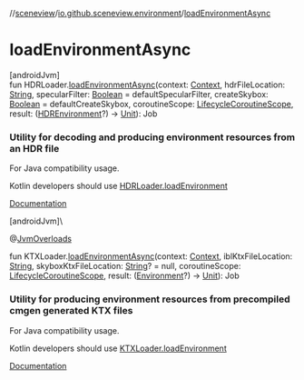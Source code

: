 //[sceneview](../../index.md)/[io.github.sceneview.environment](index.md)/[loadEnvironmentAsync](load-environment-async.md)

# loadEnvironmentAsync

[androidJvm]\
fun HDRLoader.[loadEnvironmentAsync](load-environment-async.md)(context: [Context](https://developer.android.com/reference/kotlin/android/content/Context.html), hdrFileLocation: [String](https://kotlinlang.org/api/latest/jvm/stdlib/kotlin/-string/index.html), specularFilter: [Boolean](https://kotlinlang.org/api/latest/jvm/stdlib/kotlin/-boolean/index.html) = defaultSpecularFilter, createSkybox: [Boolean](https://kotlinlang.org/api/latest/jvm/stdlib/kotlin/-boolean/index.html) = defaultCreateSkybox, coroutineScope: [LifecycleCoroutineScope](https://developer.android.com/reference/kotlin/androidx/lifecycle/LifecycleCoroutineScope.html), result: ([HDREnvironment](-h-d-r-environment/index.md)?) -&gt; [Unit](https://kotlinlang.org/api/latest/jvm/stdlib/kotlin/-unit/index.html)): Job

###  Utility for decoding and producing environment resources from an HDR file

For Java compatibility usage.

Kotlin developers should use [HDRLoader.loadEnvironment](load-environment.md)

[Documentation](load-environment.md)

[androidJvm]\

@[JvmOverloads](https://kotlinlang.org/api/latest/jvm/stdlib/kotlin.jvm/-jvm-overloads/index.html)

fun KTXLoader.[loadEnvironmentAsync](load-environment-async.md)(context: [Context](https://developer.android.com/reference/kotlin/android/content/Context.html), iblKtxFileLocation: [String](https://kotlinlang.org/api/latest/jvm/stdlib/kotlin/-string/index.html), skyboxKtxFileLocation: [String](https://kotlinlang.org/api/latest/jvm/stdlib/kotlin/-string/index.html)? = null, coroutineScope: [LifecycleCoroutineScope](https://developer.android.com/reference/kotlin/androidx/lifecycle/LifecycleCoroutineScope.html), result: ([Environment](-environment/index.md)?) -&gt; [Unit](https://kotlinlang.org/api/latest/jvm/stdlib/kotlin/-unit/index.html)): Job

###  Utility for producing environment resources from precompiled cmgen generated KTX files

For Java compatibility usage.

Kotlin developers should use [KTXLoader.loadEnvironment](load-environment.md)

[Documentation](load-environment.md)
